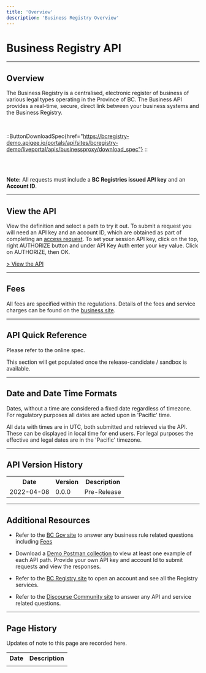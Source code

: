 ```yaml
---
title: 'Overview'
description: 'Business Registry Overview'
---
```


# Business Registry API

---

## Overview

The Business Registry is a centralised, electronic register of business of various legal types operating in the Province of BC. The Business API provides a real-time, secure, direct link between
your business systems and the Business Registry.

<br>

::ButtonDownloadSpec{href="https://bcregistry-demo.apigee.io/portals/api/sites/bcregistry-demo/liveportal/apis/businessproxy/download_spec"}
::

<br>
<br>

**Note:** All requests must include a **BC Registries issued API key** and an **Account ID**.

---

## View the API

View the definition and select a path to try it out. To submit a request you will need an API key and an account ID, which are obtained as part of completing an [access request](/products/get-started/api-access-request). To set your session API key, click on the top, right AUTHORIZE button and under API Key Auth enter your key value. Click on AUTHORIZE, then OK.

<a href="https://bcregistry-demo.apigee.io/docs/businessproxy/1/overview" target="_blank">> View the API</a>

---

## Fees

All fees are specified within the regulations. Details of the fees and service charges can be found on the
<a href="https://www2.gov.bc.ca/gov/content/employment-business/business/managing-a-business/permits-licences/businesses-incorporated-companies/forms-corporate-registry" target="_blank"> business site</a>.

---

## API Quick Reference

Please refer to the online spec.

This section will get populated once the release-candidate / sandbox is available.

---

## Date and Date Time Formats

Dates, without a time are considered a fixed date regardless of timezone. For regulatory purposes all dates are acted upon in 'Pacific' time.

All data with times are in UTC, both submitted and retrieved via the API. These can be displayed in local time for end users. For legal purposes the effective and legal dates are in the 'Pacific' timezone.

---

## API Version History

<table>
  <tr>
    <th>Date</th>
    <th>Version</th>
    <th>Description</th>
  </tr>
  <tr>
    <td>2022-04-08</td>
    <td>0.0.0</td>
    <td>Pre-Release</td>
  </tr>
</table>

---

## Additional Resources

- Refer to the <a href="https://www2.gov.bc.ca/" target="_blank">BC Gov site</a> to answer any business rule related questions including <a href="https://www2.gov.bc.ca/gov/content/employment-business/business/managing-a-business/permits-licences/businesses-incorporated-companies/forms-corporate-registry" target="_blank">Fees</a>

- Download a <a href="br/apigw-business-api-demo.postman_collection.json.zip" download="apigw-business-demo-postman.json.zip" target="_blank">Demo Postman collection</a> to view at least one example of each API path. Provide your own API key and account Id to submit requests and view the responses.

- Refer to the <a href="https://www.bcregistry.gov.bc.ca/" target="_blank">BC Registry site</a> to open an account and see all the Registry services.

- Refer to the <a href="https://discourse.onebc.ca/" target="_blank">Discourse Community site</a> to answer any API and service related questions.

---

## Page History

Updates of note to this page are recorded here.

<table>
  <tr>
    <th>Date</th>
    <th>Description</th>
  </tr>
  <tr>
    <td></td>
    <td></td>
  </tr>
</table>
